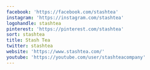 ```yaml
---
facebook: 'https://facebook.com/stashtea'
instagram: 'https://instagram.com/stashtea'
logohandle: stashtea
pinterest: 'https://pinterest.com/stashtea'
sort: stashtea
title: Stash Tea
twitter: stashtea
website: 'https://www.stashtea.com/'
youtube: 'https://youtube.com/user/stashteacompany'
---
```

